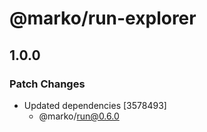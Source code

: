 # @marko/run-explorer

## 1.0.0

### Patch Changes

- Updated dependencies [3578493]
  - @marko/run@0.6.0
